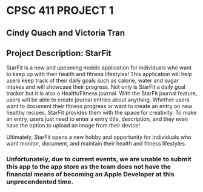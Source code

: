 # CPSC 411 PROJECT 1

## Cindy Quach and Victoria Tran

## Project Description: StarFit

StarFit is a new and upcoming mobile application for individuals who want to keep up with their health and fitness lifestyles!
This application will help users keep track of their daily goals such as calorie, water and sugar intakes and will showcase their progress.
Not only is StarFit a daily goal tracker but it is also a Health/Fitness journal. 
With the StarFit journal feature, users will be able to create journal entries about anything.
Whether users want to document their fitness progress or want to create an entry on new healthy recipes, StarFit provides them with the space for creativity. 
To make an entry, users just need to enter a entry title, description, and they even have the option to upload an image from their device!

Ultimately, StarFit opens a new hobby and opportunity for individuals who want monitor, document, and maintain their health and fitness lifestyles. 


### Unfortunately, due to current events, we are unable to submit this app to the app store as the team does not have the financial means of becoming an Apple Developer at this unprecendented time.  
